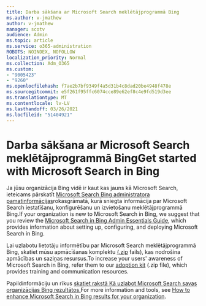 ```yaml
---
title: Darba sākšana ar Microsoft Search meklētājprogrammā Bing
ms.author: v-jmathew
author: v-jmathew
manager: scotv
audience: Admin
ms.topic: article
ms.service: o365-administration
ROBOTS: NOINDEX, NOFOLLOW
localization_priority: Normal
ms.collection: Adm_O365
ms.custom:
- "9005423"
- "9260"
ms.openlocfilehash: f7ae2b7bf9349f4a5d31b4c8dad20be4948f478e
ms.sourcegitcommit: e5f261f95ffc6074cce89e62ef8c4e9fd519d3ee
ms.translationtype: MT
ms.contentlocale: lv-LV
ms.lasthandoff: 03/26/2021
ms.locfileid: "51404921"
---
```

# <a name="get-started-with-microsoft-search-in-bing"></a><span data-ttu-id="a54bf-102">Darba sākšana ar Microsoft Search meklētājprogrammā Bing</span><span class="sxs-lookup"><span data-stu-id="a54bf-102">Get started with Microsoft Search in Bing</span></span>

<span data-ttu-id="a54bf-103">Ja jūsu organizācija Bing vidē ir kaut kas jauns kā Microsoft Search, ieteicams pārskatīt [Microsoft Search Bing administratora pamatinformācijas](https://go.microsoft.com/fwlink/p/?linkid=2127979)rokasgrāmatā, kurā sniegta informācija par Microsoft Search iestatīšanu, konfigurēšanu un izvietošanu meklētājprogrammā Bing.</span><span class="sxs-lookup"><span data-stu-id="a54bf-103">If your organization is new to Microsoft Search in Bing, we suggest that you review the [Microsoft Search in Bing Admin Essentials Guide](https://go.microsoft.com/fwlink/p/?linkid=2127979), which provides information about setting up, configuring, and deploying Microsoft Search in Bing.</span></span>

<span data-ttu-id="a54bf-104">Lai uzlabotu lietotāju informētību par Microsoft Search meklētājprogrammā Bing, skatiet mūsu apmācīšanas komplektu [(.zip](https://go.microsoft.com/fwlink/p/?LinkID=2114710) fails), kas nodrošina apmācības un saziņas resursus.</span><span class="sxs-lookup"><span data-stu-id="a54bf-104">To increase your users' awareness of Microsoft Search in Bing, refer them to our [adoption kit](https://go.microsoft.com/fwlink/p/?LinkID=2114710) (.zip file), which provides training and communication resources.</span></span>

<span data-ttu-id="a54bf-105">Papildinformāciju un rīkus [skatiet rakstā Kā uzlabot Microsoft Search savas organizācijas Bing rezultātos.](https://go.microsoft.com/fwlink/?linkid=2152022)</span><span class="sxs-lookup"><span data-stu-id="a54bf-105">For more information and tools, see [How to enhance Microsoft Search in Bing results for your organization](https://go.microsoft.com/fwlink/?linkid=2152022).</span></span>
